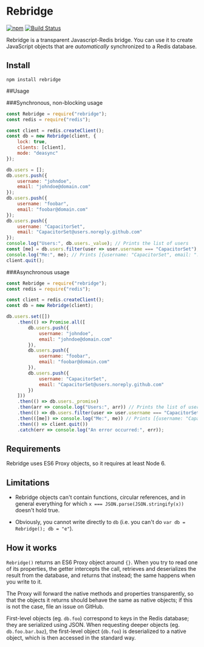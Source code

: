 Rebridge
========

[![npm](https://img.shields.io/npm/v/rebridge.svg?maxAge=2592000)](https://www.npmjs.com/package/rebridge)
[![Build Status](https://travis-ci.org/CapacitorSet/rebridge.svg?branch=master)](https://travis-ci.org/CapacitorSet/rebridge)

Rebridge is a transparent Javascript-Redis bridge. You can use it to create JavaScript objects that are *automatically* synchronized to a Redis database.

## Install

```
npm install rebridge
```

##Usage

###Synchronous, non-blocking usage

```js
const Rebridge = require("rebridge");
const redis = require("redis");

const client = redis.createClient();
const db = new Rebridge(client, {
    lock: true,
    clients: [client],
    mode: "deasync"
});

db.users = [];
db.users.push({
    username: "johndoe",
    email: "johndoe@domain.com"
});
db.users.push({
    username: "foobar",
    email: "foobar@domain.com"
});
db.users.push({
    username: "CapacitorSet",
    email: "CapacitorSet@users.noreply.github.com"
});
console.log("Users:", db.users._value); // Prints the list of users
const [me] = db.users.filter(user => user.username === "CapacitorSet");
console.log("Me:", me); // Prints [{username: "CapacitorSet", email: "..."}]
client.quit();
```


###Asynchronous usage

```js
const Rebridge = require("rebridge");
const redis = require("redis");

const client = redis.createClient();
const db = new Rebridge(client);

db.users.set([])
    .then(() => Promise.all([
        db.users.push({
            username: "johndoe",
            email: "johndoe@domain.com"
        }),
        db.users.push({
            username: "foobar",
            email: "foobar@domain.com"
        }),
        db.users.push({
            username: "CapacitorSet",
            email: "CapacitorSet@users.noreply.github.com"
        })
    ]))
    .then(() => db.users._promise)
    .then(arr => console.log("Users:", arr)) // Prints the list of users
    .then(() => db.users.filter(user => user.username === "CapacitorSet"))
    .then(([me]) => console.log("Me:", me)) // Prints [{username: "CapacitorSet", email: "..."}]
    .then(() => client.quit())
    .catch(err => console.log("An error occurred:", err));
```

## Requirements

Rebridge uses ES6 Proxy objects, so it requires at least Node 6.

## Limitations

* Rebridge objects can't contain functions, circular references, and in general everything for which `x === JSON.parse(JSON.stringify(x))` doesn't hold true.

* Obviously, you cannot write directly to `db` (i.e. you can't do `var db = Rebridge(); db = "e"`).

## How it works

`Rebridge()` returns an ES6 Proxy object around `{}`. When you try to read one of its properties, the getter intercepts the call, retrieves and deserializes the result from the database, and returns that instead; the same happens when you write to it.

The Proxy will forward the native methods and properties transparently, so that the objects it returns should behave the same as native objects; if this is not the case, file an issue on GitHub.

First-level objects (eg. `db.foo`) correspond to keys in the Redis database; they are serialized using JSON. When requesting deeper objects (eg. `db.foo.bar.baz`), the first-level object (`db.foo`) is deserialized to a native object, which is then accessed in the standard way.
